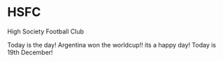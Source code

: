 # HSFC
High Society Football Club

Today is the day!
Argentina won the worldcup!!
its a happy day! 
Today is 19th December!